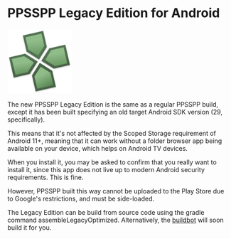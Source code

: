 # PPSSPP Legacy Edition for Android

![Create a new folder](/static/img/platform/ppsspp-icon-legacy.png)

The new PPSSPP Legacy Edition is the same as a regular PPSSPP build, except it has been built specifying an old target Android SDK version (29, specifically).

This means that it's not affected by the Scoped Storage requirement of Android 11+, meaning that it can work without a folder browser app being available on your device, which helps on Android TV devices.

When you install it, you may be asked to confirm that you really want to install it, since this app does not live up to modern Android security requirements. This is fine.

However, PPSSPP built this way cannot be uploaded to the Play Store due to Google's restrictions, and must be side-loaded.

The Legacy Edition can be build from source code using the gradle command assembleLegacyOptimized. Alternatively, the [buildbot](/devbuilds) will soon build it for you.
